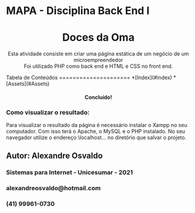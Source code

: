 # MAPA - Disciplina Back End I

<h1 align="center">Doces da Oma</h1>
<p align="center">Esta atividade consiste em criar uma página estática de um negócio de um microempreendedor<br/>Foi utilizado PHP como back end e HTML e CSS no front end.</p>
Tabela de Conteúdos
=====================
<!--ts-->
  *[Index](#index)
  *[Assets](#Assets)
 <!--te-->
 <h4 align="center">
  Concluído!
 </h4>
 
 ### Como visualizar o resultado:
 
 Para visualizar o resultado da página é necessário instalar o Xampp no seu computador.
 Com isso terá o Apache, o MySQL e o PHP instalado.
 No seu navegador utilize o endereço \\localhost\... no diretório que salvar o projeto.
 
<h2>Autor: Alexandre Osvaldo</h2>
<h3>Sistemas para Internet - Unicesumar - 2021<h3>
<h3>alexandreosvaldo@hotmail.com</h3>
<h3>(41) 99961-0730</h3>
